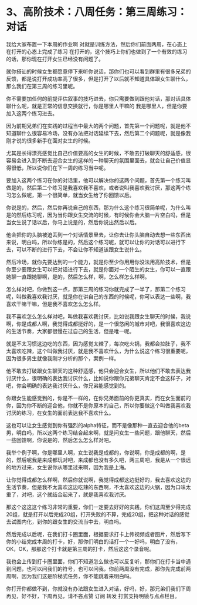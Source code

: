 # 3、高阶技术：八周任务：第三周练习：对话

我给大家布置一下本周的作业啊 对就是训练方法，然后你们前面两周，在心态上 在打开的心态上完成了练习 在打开的，这个技巧上你们也做到了一个有效的练习的话，那你现在打开女生已经没有问题了。

就你搭讪的时候女生都愿意停下来听你说话，那你们也可以看到群里有很多兄弟的反馈，都是说打开成功率高了很多，但是打开了以后就不知道具体跟女生聊什么，那么我们在第三周的练习里呢。

你不需要加任何的前提评估叙事的技巧进去，你只需要做到跟他对话，那对话具体聊什么呢，就是正常的信息交换就行，你是哪里人干嘛的 我是哪里人，但是你要加入这两个练习进去。

因为前期兄弟们在实践的过程当中最大的两个问题，首先第一个问题呢，就是他不知道聊什么很容易冷场，没有办法把对话延续下去，然后第二个问题呢，就是像我刚才说的很多新手在面对女生的时候。

尤其是长得漂亮感觉比自己价值要高的女生的时候，不敢去打破聊天的舒适感，很容易会进入到不断去迎合女生的这样的一种聊天的氛围里面去，就会让自己价值显得很低，所以说你们在下一周的练习当中呢。

要加入这两个练习在你的对话里，他可以解决你的这两个问题，首先第一个练习叫做是的，然后第二个练习是我喜欢我不喜欢，或者说叫我喜欢我讨厌，那这两个练习怎么做呢，第一个很简单，就当女生给了你回馈以后。

你说是的，然后，然后你再说自己的东西，那为什么这个练习很简单呢，为什么叫是的然后练习呢，因为当你跟女生交流的时候，有时候你会大脑一片空白吗，但是当女生说了话以后，你马上说是的，然后你说出然后以后。

他会把你的头脑被迫丢到一个对话情景里去，让你去让你头脑自动去想一些东西出来说，明白吗，所以你练是的，然后这个练习呢，就可以让你的对话可以进行下去，可以不断的进行下去，不会让你不知道该跟女生说什么。

然后冷场，就你先要达到的一个能力，就是你至少你用用你没法用高阶技术，但是你至少要跟女生可以把对话进行下去，就是你面对一个陌生的女生，你可以一直跟她聊一直跟她聊啊，是的，然后怎么样，啊，怎么样怎么样啊。

怎么样对吧，你做到这一点，那第三周的练习你就完成了一半了，那第二个练习呢，叫做我喜欢我讨厌，就是你在讲自己的东西的时候呢，你可以表达一些啊，我喜欢干嘛干嘛，但是我不喜欢怎么怎么样。

我不喜欢怎么怎么样对吧，叫做我喜欢我讨厌，比如说我跟女生聊天的时候，我说啊，你是成都人啊，我觉得成都挺好的，是一个很悠闲的城市对吧，我很喜欢这边的生活节奏，大家都很慢在过自己的生活，但是唯一呢。

就是不太习惯这边吃的东西，因为感觉太辣了，每次吃火锅，我都会拉肚子，我不太喜欢吃辣，这个叫做我讨厌，就是我不喜欢什么，为什么说这个练习很重要呢，因为很多男生就像我刚才分析的那个，案例一样。

他不敢去打破跟女生聊天的这种舒适感，他只会迎合女生，所以他们不敢去表达我讨厌什么，很明确的表达我讨厌什么，比如说你跟你兄弟聊天肯定不会这样子，对吧，你会明确的表达我讨厌什么，你兄弟能感觉到的。

你跟女生能感觉到的，你是不一样的，在你兄弟面前的你更真实，而在女生面前的你，因为你不断的迎合他，你就不是你原本的自己，所以你要做这个叫做我喜欢我讨厌的练习，在女生的面前表达我不喜欢什么。

这也可以让女生感觉到你有强烈的alpha特征，而不是像那种一直去迎合他的beta男，明白吗，所以这两个练习结合起来啊，就是问女生一些问题，跟他聊天，然后一些回馈啊，你说是的，然后怎么怎么样对吧。

我举个例子啊，你是哪里人啊，女生说我是成都的，你说啊，你是成都的啊，是的，然后呢我是来成都玩对吧，来成都也没有多久吧，两三周吧，我是从一个很远的地方过来，女生说你从哪里过来啊，因为我是上海。

让你觉得成都怎么样啊，然后你就说啊，我觉得成都这边挺好的，我去喜欢这边的生活节奏，但是我不太喜欢这边吃辣的东西啊，不太喜欢这边的火锅，因为口味太重了，对吧，这个就结合起来了，就是我喜欢我讨厌。

那这个这这这个练习非常的重要，你们一定要去好好的实践，你们这周至少得完成20组，就是打开以后完成20组，打开失败的不算，完成20组，把这种对话的感觉去试图内化，到你的跟女生的交流当中去，明白吗。

然后完成以后呢，在我们打卡圈里面，根据要求打卡上传视频或者图片，然后写下你的小结完成本周的打卡，好，那你们明白的话打一个一好吗，明白了没有，OK，OK，那那这个打卡就是第三周的打卡，然后这这个录音呢。

我也会上传到打卡圈里面，你们不知道怎么做也可以反复听，那你们在打卡当中遇到问题，也可以问我们的符号，也可以问我，你前两周没有完成，那你先完成前两周啊，因为我们这是阶梯式任务，你不能跳着来明白吗。

你打开你都做不到，你就没有办法跟女生进入对话，好吗，好，那兄弟们我们下周再见，好不好，下周再见，请不吝点赞 订阅 转发 打赏支持明镜与点点栏目。

